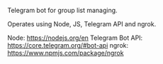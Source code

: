 Telegram bot for group list managing.

Operates using Node, JS, Telegram API and ngrok.

Node: https://nodejs.org/en
Telegram Bot API: https://core.telegram.org/#bot-api
ngrok: https://www.npmjs.com/package/ngrok
